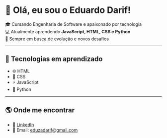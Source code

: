 # 👋 Olá, eu sou o Eduardo Darif!

🎓 Cursando Engenharia de Software e apaixonado por tecnologia  
💻 Atualmente aprendendo **JavaScript, HTML, CSS e Python**  
🚀 Sempre em busca de evolução e novos desafios  

---

## 🔧 Tecnologias em aprendizado
- 🌐 HTML  
- 🎨 CSS  
- ⚡ JavaScript  
- 🐍 Python
  
---

## 🌎 Onde me encontrar
- 💼 [LinkedIn](https://www.linkedin.com/in/edudarif/)  
- 📧 Email: eduzadarif@gmail.com 


